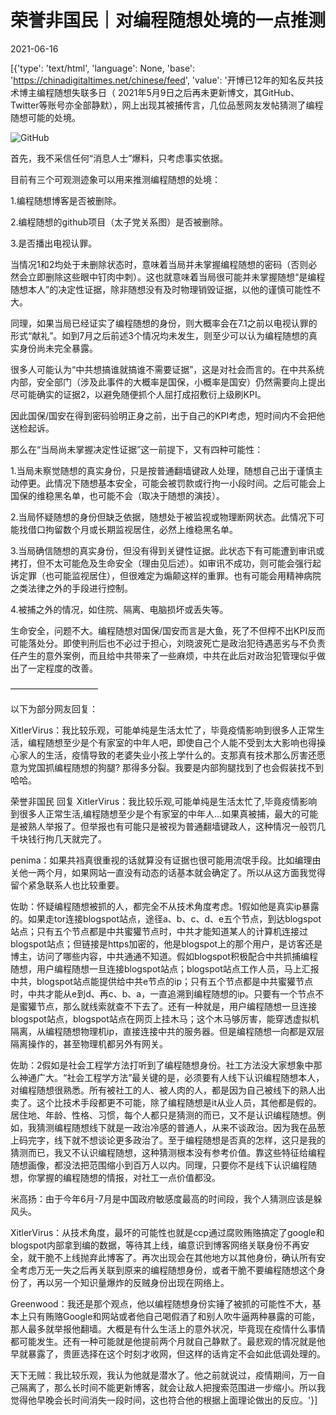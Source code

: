 # 荣誉非国民｜对编程随想处境的一点推测

2021-06-16

[{'type': 'text/html', 'language': None, 'base': 'https://chinadigitaltimes.net/chinese/feed', 'value': '开博已12年的知名反共技术博主编程随想失联多日（ 2021年5月9日之后再未更新博文，其GitHub、Twitter等账号亦全部静默），网上出现其被捕传言，几位品葱网友发帖猜测了编程随想可能的处境。

![GitHub](https://chinadigitaltimes.net/chinese/files/2021/06/image-1623838734200.png)

首先，我不采信任何“消息人士”爆料，只考虑事实依据。

目前有三个可观测迹象可以用来推测编程随想的处境：

1.编程随想博客是否被删除。

2.编程随想的github项目（太子党关系图）是否被删除。

3.是否播出电视认罪。

当情况1和2均处于未删除状态时，意味着当局并未掌握编程随想的密码（否则必然会立即删除这些眼中钉肉中刺）。这也就意味着当局很可能并未掌握随想“是编程随想本人”的决定性证据，除非随想没有及时物理销毁证据，以他的谨慎可能性不大。

同理，如果当局已经证实了编程随想的身份，则大概率会在7.1之前以电视认罪的形式“献礼”。如到7月之后前述3个情况均未发生，则至少可以认为编程随想的真实身份尚未完全暴露。

很多人可能认为“中共想搞谁就搞谁不需要证据”，这是对社会而言的。在中共系统内部，安全部门（涉及此事件的大概率是国保，小概率是国安）仍然需要向上提出尽可能确实的证据2，以避免随便抓个人屈打成招敷衍上级刷KPI。

因此国保/国安在得到密码验明正身之前，出于自己的KPI考虑，短时间内不会把他送检起诉。

那么在“当局尚未掌握决定性证据”这一前提下，又有四种可能性：

1.当局未察觉随想的真实身份，只是按普通翻墙键政人处理，随想自己出于谨慎主动停更。此情况下随想基本安全，可能会被罚款或行拘一小段时间。之后可能会上国保的维稳黑名单，也可能不会（取决于随想的演技）。

2.当局怀疑随想的身份但缺乏依据，随想处于被监视或物理断网状态。此情况下可能找借口拘留数个月或长期监视居住，必然上维稳黑名单。

3.当局确信随想的真实身份，但没有得到关键性证据。此状态下有可能遭到审讯或拷打，但不太可能危及生命安全（理由见后述）。如审讯不成功，则可能会强行起诉定罪（也可能监视居住），但很难定为煽颠这样的重罪。也有可能会用精神病院之类法律之外的手段进行控制。

4.被捕之外的情况，如住院、隔离、电脑损坏或丢失等。

生命安全，问题不大。编程随想对国保/国安而言是大鱼，死了不但榨不出KPI反而可能落处分。即使判刑后也不必过于担心，刘晓波死亡是政治犯待遇恶劣与不负责任产生的意外案例，而且给中共带来了一些麻烦，中共在此后对政治犯管理似乎做出了一定程度的改善。

——————————

以下为部分网友回复：

XitlerVirus：我比较乐观，可能单纯是生活太忙了，毕竟疫情影响到很多人正常生活，编程随想至少是个有家室的中年人吧，即使自己个人能不受到太大影响也得操心家人的生活，疫情导致的老婆失业小孩上学什么的。支那真有技术那么厉害还愿意为党国抓编程随想的狗腿? 那得多分裂。我要是内部狗腿找到了也会假装找不到哈哈。

荣誉非国民 回复 XitlerVirus：我比较乐观,可能单纯是生活太忙了,毕竟疫情影响到很多人正常生活,编程随想至少是个有家室的中年人&#8230;如果真被捕，最大的可能是被熟人举报了。但举报也有可能只是被视为普通翻墙键政人，这种情况一般罚几千块钱行拘几天就完了。

penima：如果共裆真很重视的话就算没有证据也很可能用流氓手段。比如编理由关他一两个月，如果网站一直没有动态的话基本就会确定了。所以从这方面我觉得留个紧急联系人也比较重要。

佐助：怀疑编程随想被抓的人，都完全不从技术角度考虑。1假如他是真实ip暴露的。如果走tor连接blogspot站点，途径a、b、c、d、e五个节点，到达blogspot站点；只有五个节点都是中共蜜獾节点时，中共才能知道某人的计算机连接过blogspot站点；但链接是https加密的，他是blogspot上的那个用户，是访客还是博主，访问了哪些内容，中共通通不知道。假如blogspot积极配合中共抓捕编程随想，用户编程随想一旦连接blogspot站点；blogspot站点工作人员，马上汇报中共，blogspot站点能提供给中共e节点的ip；只有五个节点都是中共蜜獾节点时，中共才能从e到d、再c、b、a，一直追溯到编程随想的ip。只要有一个节点不是蜜獾节点，那么就线索就查不下去了。还有一种就是，用户编程随想一旦连接blogspot站点，blogspot站点在网页上挂木马；这个木马够厉害，能穿透虚拟机隔离，从编程随想物理机ip，直接连接中共的服务器。但是编程随想一向都是双层隔离操作的，甚至物理机都另外有网关。

佐助：2假如是社会工程学方法打听到了编程随想身份。社工方法没大家想象中那么神通广大。“社会工程学方法”最关键的是，必须要有人线下认识编程随想本人，对编程随想很熟悉。所有被社工的人、被人肉的人，都是因为自己被线下的熟人出卖了。这个比技术手段都更不可能，除了编程随想是it从业人员，其他都是假的。居住地、年龄、性格、习惯，每个人都只是猜测的而已，又不是认识编程随想。例如，我猜测编程随想线下就是一政治冷感的普通人，从来不谈政治。因为我在品葱上码完字，线下就不想谈论更多政治了。至于编程随想是否真的怎样，这只是我的猜测而已，我又不认识编程随想，这种猜测根本没有参考价值。靠这些特征给编程随想画像，都没法把范围缩小到百万人以内。同理，只要你不是线下认识编程随想，你掌握的编程随想的情报，对社工一点价值都没。

米高扬：由于今年6月-7月是中国政府敏感度最高的时间段，我个人猜测应该是躲风头。

XitlerVirus：从技术角度，最坏的可能性也就是ccp通过腐败贿赂搞定了google和blogspot内部拿到编的数据，等待其上线，编意识到博客网络关联身份不再安全，就干脆不上线抛弃此博客了。再次出现会在其他地方以其他身份，确认所有安全考虑万无一失之后再关联到原来的编程随想身份，或者干脆不要编程随想这个身份了，再以另一个知识量爆炸的反贼身份出现在网络上。

Greenwood：我还是那个观点，他以编程随想身份实锤了被抓的可能性不大，基本上只有贿赂Google和网站或者他自己喝假酒了和别人吹牛逼两种暴露的可能，那人最多就举报他翻墙。大概是有什么生活上的意外状况，毕竟现在疫情什么事情都可能发生。还有一种可能就是他提前两个月就自己静默了。最悲观的情况就是他早就暴露了，贵匪选择在这个时刻才收网，但这样的话肯定不会如此低调处理的。

天下无贼：我比较乐观，我认为他就是潜水了。他之前就说过，疫情期间，万一自己隔离了，那么长时间不能更新博客，就会让敌人把搜索范围进一步缩小。所以我觉得他早晚会长时间消失一段时间，这也符合他的根据上面理论做出的反应。'}]